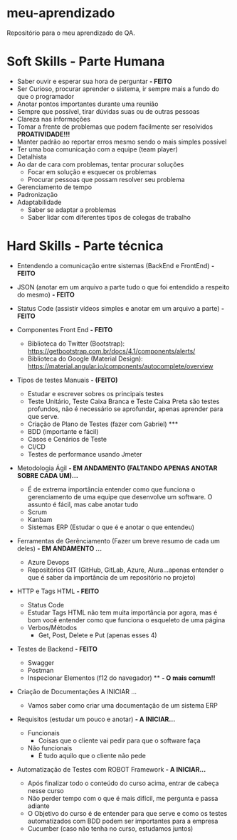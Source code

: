 # meu-aprendizado
Repositório para o meu aprendizado de QA.

# Soft Skills - Parte Humana

- Saber ouvir e esperar sua hora de perguntar <b> - FEITO </b>
- Ser Curioso, procurar aprender o sistema, ir sempre mais a fundo do que o programador
- Anotar pontos importantes durante uma reunião
- Sempre que possível, tirar dúvidas suas ou de outras pessoas
- Clareza nas informações
- Tomar a frente de problemas que podem facilmente ser resolvidos <b> PROATIVIDADE!!! </b>
- Manter padrão ao reportar erros mesmo sendo o mais simples possível
- Ter uma boa comunicação com a equipe (team player)
- Detalhista
- Ao dar de cara com problemas, tentar procurar soluções
  - Focar em solução e esquecer os problemas
  - Procurar pessoas que possam resolver seu problema
- Gerenciamento de tempo
- Padronização
- Adaptabilidade
  - Saber se adaptar a problemas
  - Saber lidar com diferentes tipos de colegas de trabalho

# Hard Skills - Parte técnica

- Entendendo a comunicação entre sistemas (BackEnd e FrontEnd) <b> - FEITO </b>

- JSON (anotar em um arquivo a parte tudo o que foi entendido a respeito do mesmo) <b> - FEITO </b>

- Status Code (assistir vídeos simples e anotar em um arquivo a parte) <b> - FEITO  </b>

- Componentes Front End <b> - FEITO </b>
  - Biblioteca do Twitter (Bootstrap): https://getbootstrap.com.br/docs/4.1/components/alerts/
  - Biblioteca do Google (Material Design): https://material.angular.io/components/autocomplete/overview

- Tipos de testes Manuais <b> - (FEITO) </b>
  - Estudar e escrever sobres os principais testes
  - Teste Unitário, Teste Caixa Branca e Teste Caixa Preta são testes profundos, não é necessário se aprofundar, apenas aprender para que serve.
  - Criação de Plano de Testes (fazer com Gabriel) ***
  - BDD (importante e fácil)
  - Casos e Cenários de Teste
  - CI/CD
  - Testes de performance usando Jmeter

- Metodologia Ágil <b> - EM ANDAMENTO (FALTANDO APENAS ANOTAR SOBRE CADA UM)... </b>
  - É de extrema importância entender como que funciona o gerenciamento de uma equipe que desenvolve um software. O assunto é fácil, mas cabe anotar tudo
  - Scrum
  - Kanbam
  - Sistemas ERP (Estudar o que é e anotar o que entendeu)

- Ferramentas de Gerênciamento (Fazer um breve resumo de cada um deles) <b> - EM ANDAMENTO ... </b>
  - Azure Devops
  - Repositórios GIT (GitHub, GitLab, Azure, Alura...apenas entender o que é saber da importância de um repositório no projeto)

- HTTP e Tags HTML <b> - FEITO </b>
  - Status Code
  - Estudar Tags HTML não tem muita importância por agora, mas é bom você entender como que funciona o esqueleto de uma página
  - Verbos/Métodos
    - Get, Post, Delete e Put (apenas esses 4)

- Testes de Backend <b> - FEITO </b>
  - Swagger
  - Postman
  - Inspecionar Elementos (f12 do navegador) ** <b> - O mais comum!! </b>

- Criação de Documentações A INICIAR ... 
  - Vamos saber como criar uma documentação de um sistema ERP
- Requisitos (estudar um pouco e anotar) <b> - A INICIAR... </b>
  - Funcionais
    - Coisas que o cliente vai pedir para que o software faça
  - Não funcionais
    - É tudo aquilo que o cliente não pede

- Automatização de Testes com ROBOT Framework <b> - A INICIAR... </b>
  - Após finalizar todo o conteúdo do curso acima, entrar de cabeça nesse curso
  - Não perder tempo com o que é mais difícil, me pergunta e passa adiante
  - O Objetivo do curso é de entender para que serve e como os testes automatizados com BDD podem ser importantes para a empresa
  - Cucumber (caso não tenha no curso, estudamos juntos)

<br>



